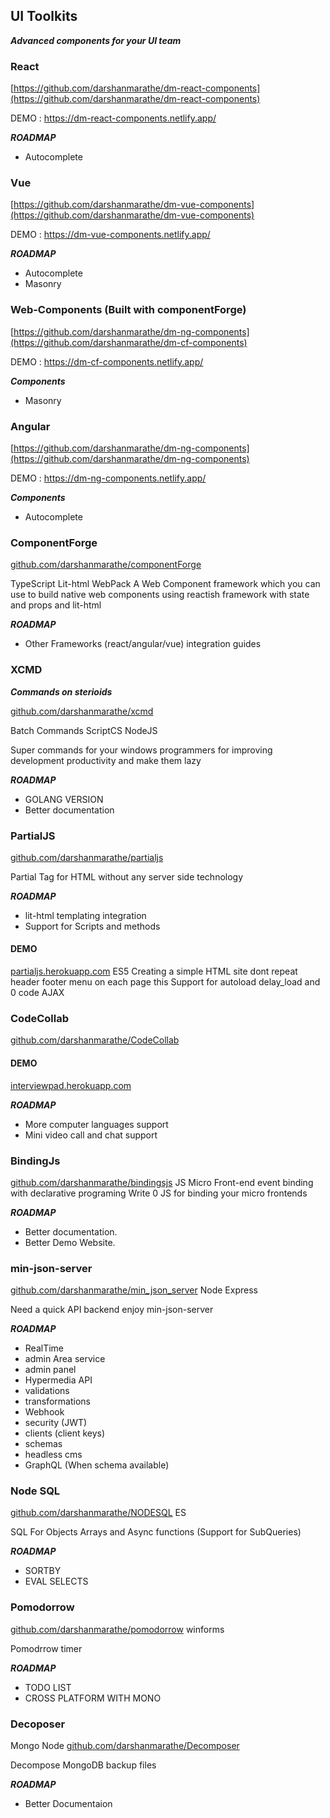 
## UI Toolkits 

***Advanced components for your UI team***

###  React
[https://github.com/darshanmarathe/dm-react-components](https://github.com/darshanmarathe/dm-react-components)

DEMO : https://dm-react-components.netlify.app/

***ROADMAP*** 
 * Autocomplete

### Vue

[https://github.com/darshanmarathe/dm-vue-components](https://github.com/darshanmarathe/dm-vue-components)

DEMO : https://dm-vue-components.netlify.app/


***ROADMAP*** 
 * Autocomplete
 * Masonry


### Web-Components (Built with componentForge)


[https://github.com/darshanmarathe/dm-ng-components](https://github.com/darshanmarathe/dm-cf-components)

DEMO : https://dm-cf-components.netlify.app/


***Components*** 
 * Masonry


 ### Angular


[https://github.com/darshanmarathe/dm-ng-components](https://github.com/darshanmarathe/dm-ng-components)

DEMO : https://dm-ng-components.netlify.app/


***Components*** 
 * Autocomplete
 

 

### ComponentForge
[github.com/darshanmarathe/componentForge](https://github.com/darshanmarathe/componentForge)

TypeScript Lit-html WebPack
A Web Component framework which you can use to build native web components using reactish framework with state and props and lit-html

***ROADMAP*** 
 * Other Frameworks (react/angular/vue) integration guides
 
 
 

### XCMD
***Commands on sterioids***

[github.com/darshanmarathe/xcmd](https://github.com/darshanmarathe/xcmd)

Batch Commands
ScriptCS
NodeJS

Super commands for your windows programmers for improving development productivity and make them lazy


***ROADMAP*** 
 * GOLANG VERSION
 * Better documentation
 


### PartialJS
[github.com/darshanmarathe/partialjs](https://github.com/darshanmarathe/partialjs)

Partial Tag for HTML without any server side technology

***ROADMAP*** 
 * lit-html templating integration
 * Support for Scripts and methods

#### DEMO
[partialjs.herokuapp.com](https://partialjs.herokuapp.com)
ES5
Creating a simple HTML site dont repeat header footer menu on each page this
Support for autoload delay_load and 0 code AJAX

### CodeCollab
[github.com/darshanmarathe/CodeCollab](https://github.com/darshanmarathe/CodeCollab)

#### DEMO 
[interviewpad.herokuapp.com](https://interviewpad.herokuapp.com)


***ROADMAP*** 
 * More computer languages support 
 * Mini video call and chat support 

 
 


### BindingJs
[github.com/darshanmarathe/bindingsjs](https://github.com/darshanmarathe/bindingsjs)
JS
Micro Front-end event binding with declarative programing
Write 0 JS for binding your micro frontends

***ROADMAP*** 
 * Better documentation. 
 * Better Demo Website. 


### min-json-server
[github.com/darshanmarathe/min_json_server](https://github.com/darshanmarathe/min_json_server)
Node Express

Need a quick API backend enjoy min-json-server

***ROADMAP*** 
* RealTime
* admin Area service
* admin panel
* Hypermedia API
* validations
* transformations
* Webhook
* security (JWT)
* clients (client keys)
* schemas
* headless cms
* GraphQL (When schema available)




### Node SQL
[github.com/darshanmarathe/NODESQL](https://github.com/darshanmarathe/NODESQL)
ES

SQL For Objects Arrays and Async functions
(Support for SubQueries)

***ROADMAP*** 
 * SORTBY
 * EVAL SELECTS
 

### Pomodorrow
[github.com/darshanmarathe/pomodorrow](https://github.com/darshanmarathe/pomodorrow)
winforms

Pomodrrow timer

***ROADMAP*** 
 * TODO LIST
 * CROSS PLATFORM WITH MONO

### Decoposer
Mongo Node
[github.com/darshanmarathe/Decomposer](https://github.com/darshanmarathe/Decomposer)

Decompose MongoDB backup files

***ROADMAP*** 
 * Better Documentaion